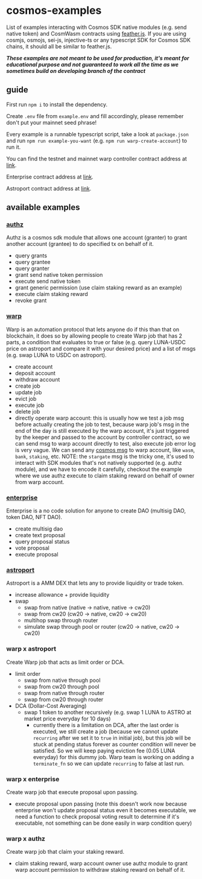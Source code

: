 # cosmos-examples

List of examples interacting with Cosmos SDK native modules (e.g. send native token) and CosmWasm contracts using [feather.js](https://github.com/terra-money/feather.js). If you are using cosmjs, osmojs, sei-js, injective-ts or any typescript SDK for Cosmos SDK chains, it should all be similar to feather.js.

***These examples are not meant to be used for production, it's meant for educational purpose and not guaranteed to work all the time as we sometimes build on developing branch of the contract***

## guide

First run `npm i` to install the dependency.

Create `.env` file from `example.env` and fill accordingly, please remember don't put your mainnet seed phrase!

Every example is a runnable typescript script, take a look at `package.json` and run `npm run example-you-want` (e.g. `npm run warp-create-account`) to run it.

You can find the testnet and mainnet warp controller contract address at [link](https://github.com/terra-money/warp-contracts/blob/master/refs.json).

Enterprise contract address at [link](https://github.com/terra-money/enterprise-contracts/blob/main/refs.json).

Astroport contract address at [link](https://github.com/astroport-fi/astroport-changelog/tree/main).

## available examples

### [authz](https://docs.terra.money/develop/module-specifications/spec-authz)

Authz is a cosmos sdk module that allows one account (granter) to grant another account (grantee) to do specified tx on behalf of it.

- query grants
- query grantee
- query granter
- grant send native token permission
- execute send native token
- grant generic permission (use claim staking reward as an example)
- execute claim staking reward
- revoke grant

### [warp](https://warp.money/)

Warp is an automation protocol that lets anyone do if this than that on blockchain, it does so by allowing people to create Warp job that has 2 parts, a condition that evaluates to true or false (e.g. query LUNA-USDC price on astroport and compare it with your desired price) and a list of msgs (e.g. swap LUNA to USDC on astroport).

- create account
- deposit account
- withdraw account
- create job
- update job
- evict job
- execute job
- delete job
- directly operate warp account: this is usually how we test a job msg before actually creating the job to test, because warp job's msg in the end of the day is still executed by the warp account, it's just triggered by the keeper and passed to the account by controller contract, so we can send msg to warp account directly to test, also execute job error log is very vague. We can send any [cosmos msg](https://docs.rs/cosmwasm-std/latest/cosmwasm_std/enum.CosmosMsg.html#variants) to warp account, like `wasm`, `bank`, `staking`, etc. NOTE: the `stargate` msg is the tricky one, it's used to interact with SDK modules that's not natively supported (e.g. authz module), and we have to encode it carefully, checkout the example where we use authz execute to claim staking reward on behalf of owner from warp account.

### [enterprise](https://enterprise.money/)

Enterprise is a no code solution for anyone to create DAO (multisig DAO, token DAO, NFT DAO).

- create multisig dao
- create text proposal
- query proposal status
- vote proposal
- execute proposal

### [astroport](https://astroport.fi/)

Astroport is a AMM DEX that lets any to provide liquidity or trade token.

- increase allowance + provide liquidity
- swap
  - swap from native (native -> native, native -> cw20)
  - swap from cw20 (cw20 -> native, cw20 -> cw20)
  - multihop swap through router
  - simulate swap through pool or router (cw20 -> native, cw20 -> cw20)

### warp x astroport

Create Warp job that acts as limit order or DCA.

- limit order
  - swap from native through pool
  - swap from cw20 through pool
  - swap from native through router
  - swap from cw20 through router
- DCA (Dollar-Cost Averaging)
  - swap 1 token to another recursively (e.g. swap 1 LUNA to ASTRO at market price everyday for 10 days)
    - currently there is a limitation on DCA, after the last order is executed, we still create a job (because we cannot update `recurring` after we set it to `true` in initial job), but this job will be stuck at pending status forever as counter condition will never be satisfied. So we will keep paying eviction fee (0.05 LUNA everyday) for this dummy job. Warp team is working on adding a `terminate_fn` so we can update `recurring` to false at last run.

### warp x enterprise

Create warp job that execute proposal upon passing.

- execute proposal upon passing (note this doesn't work now because enterprise won't update proposal status even it becomes executable, we need a function to check proposal voting result to determine if it's executable, not something can be done easily in warp condition query)

### warp x authz

Create warp job that claim your staking reward.

- claim staking reward, warp account owner use authz module to grant warp account permission to withdraw staking reward on behalf of it.
